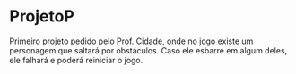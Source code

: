 # ProjetoP
Primeiro projeto pedido pelo Prof. Cidade, onde no jogo existe um personagem que saltará por obstáculos. Caso ele esbarre em algum deles, ele falhará e poderá reiniciar o jogo.
